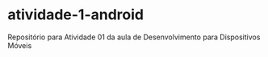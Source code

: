 # atividade-1-android
Repositório para Atividade 01 da aula de Desenvolvimento para Dispositivos Móveis
